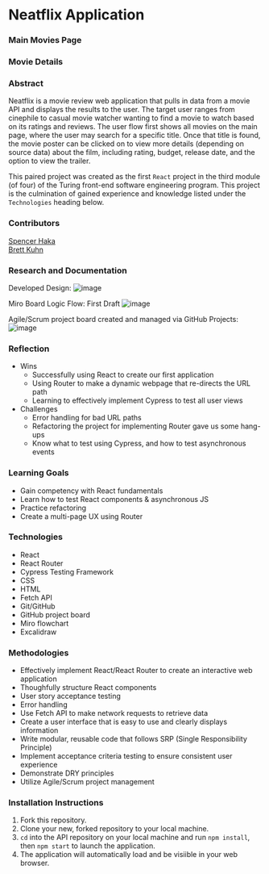 # Neatflix Application

### Main Movies Page

### Movie Details

### Abstract
Neatflix is a movie review web application that pulls in data from a movie API and displays the results to the user. The target user ranges from cinephile to casual movie watcher wanting to find a movie to watch based on its ratings and reviews. The user flow first shows all movies on the main page, where the user may search for a specific title. Once that title is found, the movie poster can be clicked on to view more details (depending on source data) about the film, including rating, budget, release date, and the option to view the trailer.

This paired project was created as the first `React` project in the third module (of four) of the Turing front-end software engineering program. This project is the culmination of gained experience and knowledge listed under the `Technologies` heading below.

### Contributors
[Spencer Haka](https://github.com/Speekins)<br>
[Brett Kuhn](https://github.com/bkuhn2)

### Research and Documentation 
Developed Design:
![image](https://user-images.githubusercontent.com/74210902/207098215-b69a800f-e948-49d6-9486-5dc8f714ca4e.png)


Miro Board Logic Flow:
First Draft
![image](https://user-images.githubusercontent.com/74210902/207098450-21590fb0-d428-4c59-8b74-a2ca97ea827d.png)

Agile/Scrum project board created and managed via GitHub Projects:
![image](https://user-images.githubusercontent.com/74210902/207098755-24a8ab4c-3a94-461d-b181-6fbcdafe7eb6.png)

### Reflection
- Wins
  - Successfully using React to create our first application
  - Using Router to make a dynamic webpage that re-directs the URL path
  - Learning to effectively implement Cypress to test all user views
- Challenges
  - Error handling for bad URL paths
  - Refactoring the project for implementing Router gave us some hang-ups
  - Know what to test using Cypress, and how to test asynchronous events

### Learning Goals
- Gain competency with React fundamentals
- Learn how to test React components & asynchronous JS
- Practice refactoring
- Create a multi-page UX using Router

### Technologies
- React
- React Router
- Cypress Testing Framework
- CSS
- HTML
- Fetch API 
- Git/GitHub
- GitHub project board
- Miro flowchart
- Excalidraw

### Methodologies
- Effectively implement React/React Router to create an interactive web application
- Thoughfully structure React components
- User story acceptance testing
- Error handling
- Use Fetch API to make network requests to retrieve data
- Create a user interface that is easy to use and clearly displays information
- Write modular, reusable code that follows SRP (Single Responsibility Principle)
- Implement acceptance criteria testing to ensure consistent user experience
- Demonstrate DRY principles 
- Utilize Agile/Scrum project management 

### Installation Instructions
1. Fork this repository.
2. Clone your new, forked repository to your local machine.
3. `cd` into the API repository on your local machine and run `npm install`, then `npm start` to launch the application.
4. The application will automatically load and be visiible in your web browser.
